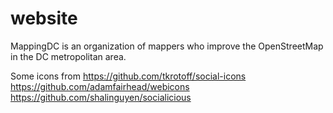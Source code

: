 # website

MappingDC is an organization of mappers who improve the OpenStreetMap in the DC metropolitan area.


Some icons from https://github.com/tkrotoff/social-icons
https://github.com/adamfairhead/webicons
https://github.com/shalinguyen/socialicious
